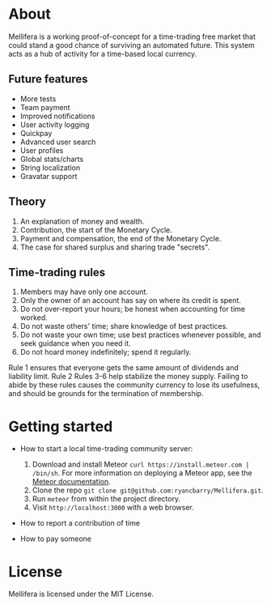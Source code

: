 About
=====
Mellifera is a working proof-of-concept for a time-trading free market that could stand a good chance of surviving an automated future. This system acts as a hub of activity for a time-based local currency.

Future features
---------------

* More tests
* Team payment
* Improved notifications
* User activity logging
* Quickpay
* Advanced user search
* User profiles
* Global stats/charts
* String localization
* Gravatar support

Theory
------

1. An explanation of money and wealth.
2. Contribution, the start of the Monetary Cycle.
3. Payment and compensation, the end of the Monetary Cycle.
4. The case for shared surplus and sharing trade "secrets".

Time-trading rules
------------------

1. Members may have only one account.
2. Only the owner of an account has say on where its credit is spent.
3. Do not over-report your hours; be honest when accounting for time worked.
4. Do not waste others' time; share knowledge of best practices.
5. Do not waste your own time; use best practices whenever possible, and seek guidance when you need it.
6. Do not hoard money indefinitely; spend it regularly.

Rule 1 ensures that everyone gets the same amount of dividends and liability limit. Rule 2  Rules 3-6 help stabilize the money supply. Failing to abide by these rules causes the community currency to lose its usefulness, and should be grounds for the termination of membership.

Getting started
===============

* How to start a local time-trading community server:
	1. Download and install Meteor `curl https://install.meteor.com | /bin/sh`. For more information on deploying a Meteor app, see the [Meteor documentation](http://docs.meteor.com).
	2. Clone the repo `git clone git@github.com:ryancbarry/Mellifera.git`.
	3. Run `meteor` from within the project directory.
	4. Visit `http://localhost:3000` with a web browser.

* How to report a contribution of time
* How to pay someone

License
=======

Mellifera is licensed under the MIT License.

